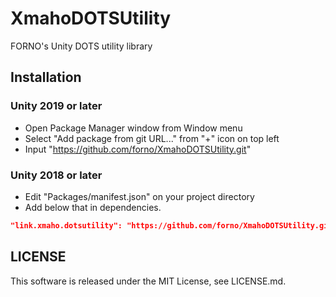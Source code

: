# XmahoDOTSUtility
FORNO's Unity DOTS utility library

## Installation
### Unity 2019 or later
- Open Package Manager window from Window menu
- Select "Add package from git URL..." from "+" icon on top left
- Input "https://github.com/forno/XmahoDOTSUtility.git"

### Unity 2018 or later
- Edit "Packages/manifest.json" on your project directory
- Add below that in dependencies.

```json
"link.xmaho.dotsutility": "https://github.com/forno/XmahoDOTSUtility.git"
```

## LICENSE
This software is released under the MIT License, see LICENSE.md.